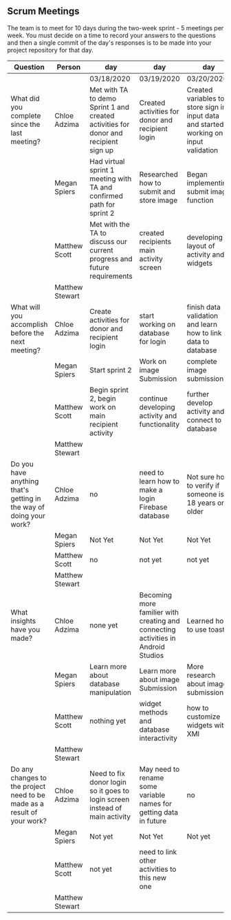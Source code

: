 ## Scrum Meetings
The team is to meet for 10 days during the two-week sprint - 5 meetings per week. You must decide on a time to record your answers to the questions and then a single commit of the day's responses is to be made into your project repository for that day.

Question    |          Person                                             | day | day | day | day | day | day | day |day | day | day |
------------|---------------------------------------------------------------------|-----|-----|-----|-----|-----|-----|-----|----|-----|-----|            
| | | 03/18/2020 | 03/19/2020 | 03/20/2020 | | | | | | | |                                
| What did you complete since the last meeting? | Chloe Adzima | Met with TA to demo Sprint 1 and created activities for donor and recipient sign up | Created activities for donor and recipient login | Created variables to store sign in input data and started working on input validation
|            | Megan Spiers | Had virtual sprint 1 meeting with TA and confirmed path for sprint 2 | Researched how to submit and store image | Began implementing submit image function
|            | Matthew Scott |  Met with the TA to discuss our current progress and future requirements | created recipients main activity screen| developing layout of activity and widgets
|            | Matthew Stewart |
| What will you accomplish before the next meeting? | Chloe Adzima | Create activities for donor and recipient login | start working on database for login | finish data validation and learn how to link data to database
|            | Megan Spiers | Start sprint 2 | Work on image Submission | complete image submission 
|            | Matthew Scott |   Begin sprint 2, begin work on main recipient activity | continue developing activity and functionality | further develop activity and connect to database
|            | Matthew Stewart |
| Do you have anything that's getting in the way of doing your work? | Chloe Adzima | no | need to learn how to make a login Firebase database | Not sure how to verify if someone is 18 years or older
|            | Megan Spiers | Not Yet | Not Yet | Not Yet
|            | Matthew Scott |   no | not yet | not yet
|            | Matthew Stewart |
| What insights have you made? |Chloe Adzima | none yet | Becoming more familier with creating and connecting activities in Android Studios | Learned how to use toast
|            | Megan Spiers | Learn more about database manipulation | Learn more about image Submission | More research about image submission
|            | Matthew Scott |   nothing yet | widget methods and database interactivity | how to customize widgets with XMl
|            | Matthew Stewart |
| Do any changes to the project need to be made as a result of your work? |Chloe Adzima | Need to fix donor login so it goes to login screen instead of main activity | May need to rename some variable names for getting data in future | no
|            | Megan Spiers | Not yet | Not Yet | Not yet
|            | Matthew Scott |   not yet | need to link other activities to this new one
|            | Matthew Stewart |
